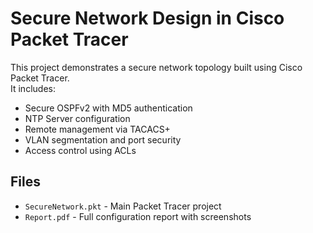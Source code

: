 # Secure Network Design in Cisco Packet Tracer

This project demonstrates a secure network topology built using Cisco Packet Tracer.  
It includes:

- Secure OSPFv2 with MD5 authentication
- NTP Server configuration
- Remote management via TACACS+
- VLAN segmentation and port security
- Access control using ACLs

## Files

- `SecureNetwork.pkt` - Main Packet Tracer project
- `Report.pdf` - Full configuration report with screenshots
